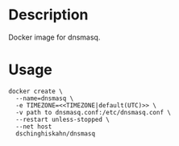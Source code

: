 # Description
Docker image for dnsmasq.

# Usage
```Docker
docker create \
  --name=dnsmasq \
  -e TIMEZONE=<<TIMEZONE|default(UTC)>> \
  -v path to dnsmasq.conf:/etc/dnsmasq.conf \
  --restart unless-stopped \
  --net host
  dschinghiskahn/dnsmasq
```
